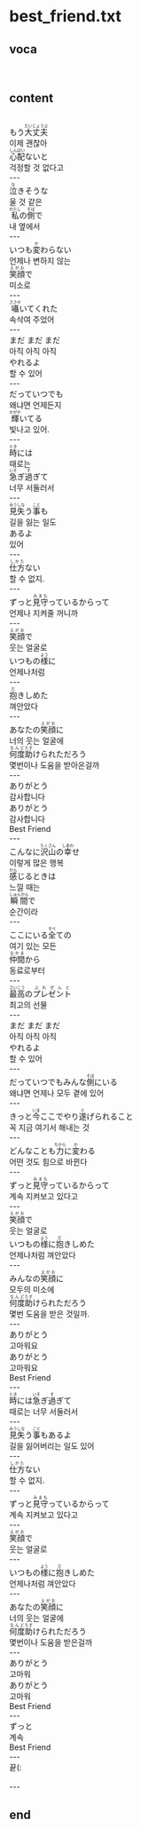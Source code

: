 <h1>best_friend.txt</h1>
<h2>voca</h2><br>
<h2>content</h2><br>
もう<Ruby><rb>大丈夫</rb><rt>だいじょうぶ</rt></Ruby><br>
이제 괜찮아<br>
<Ruby><rb>心配</rb><rt>しんぱい</rt></Ruby>ないと<br>
걱정할 것 없다고<br>
---<br>
<Ruby><rb>泣</rb><rt>な</rt></Ruby>きそうな<br>
울 것 같은<br>
<Ruby><rb>私</rb><rt>わたし</rt></Ruby>の<Ruby><rb>側</rb><rt>そば</rt></Ruby>で<br>
내 옆에서<br>
---<br>
いつも<Ruby><rb>変</rb><rt>か</rt></Ruby>わらない<br>
언제나 변하지 않는<br>
<Ruby><rb>笑顔</rb><rt>えがお</rt></Ruby>で<br>
미소로<br>
---<br>
<Ruby><rb>囁</rb><rt>ささや</rt></Ruby>いてくれた<br>
속삭여 주었어<br>
---<br>
まだ まだ まだ<br>
아직 아직 아직<br>
やれるよ<br>
할 수 있어<br>
---<br>
だっていつでも<br>
왜냐면 언제든지<br>
<Ruby><rb>輝</rb><rt>かがや</rt></Ruby>いてる<br>
빛나고 있어.<br>
---<br>
<Ruby><rb>時</rb><rt>とき</rt></Ruby>には<br>
때로는<br>
<Ruby><rb>急</rb><rt>いそ</rt></Ruby>ぎ<Ruby><rb>過</rb><rt>す</rt></Ruby>ぎて<br>
너무 서둘러서<br>
---<br>
<Ruby><rb>見失</rb><rt>みうしな</rt></Ruby>う<Ruby><rb>事</rb><rt>こと</rt></Ruby>も<br>
길을 잃는 일도<br>
あるよ<br>
있어<br>
---<br>
<Ruby><rb>仕方</rb><rt>しかた</rt></Ruby>ない<br>
할 수 없지.<br>
---<br>
ずっと<Ruby><rb>見守</rb><rt>みまも</rt></Ruby>っているからって<br>
언제나 지켜줄 꺼니까<br>
---<br>
<Ruby><rb>笑顔</rb><rt>えがお</rt></Ruby>で<br>
웃는 얼굴로<br>
いつもの<Ruby><rb>様</rb><rt>よう</rt></Ruby>に<br>
언제나처럼<br>
---<br>
<Ruby><rb>抱</rb><rt>だ</rt></Ruby>きしめた<br>
껴안았다<br>
---<br>
あなたの<Ruby><rb>笑顔</rb><rt>えがお</rt></Ruby>に<br>
너의 웃는 얼굴에<br>
<Ruby><rb>何度</rb><rt>なんど</rt></Ruby><Ruby><rb>助</rb><rt>たす</rt></Ruby>けられただろう<br>
몇번이나 도움을 받아온걸까<br>
---<br>
ありがとう<br>
감사합니다<br>
ありがとう<br>
감사합니다<br>
Best Friend<br>
---<br>
こんなに<Ruby><rb>沢山</rb><rt>たくさん</rt></Ruby>の<Ruby><rb>幸</rb><rt>しあわ</rt></Ruby>せ<br>
이렇게 많은 행복<br>
<Ruby><rb>感</rb><rt>かん</rt></Ruby>じるときは<br>
느낄 때는<br>
<Ruby><rb>瞬間</rb><rt>しゅんかん</rt></Ruby>で<br>
순간이라<br>
---<br>
ここにいる<Ruby><rb>全</rb><rt>すべ</rt></Ruby>ての<br>
여기 있는 모든<br>
<Ruby><rb>仲間</rb><rt>なかま</rt></Ruby>から<br>
동료로부터<br>
---<br>
<Ruby><rb>最高</rb><rt>さいこう</rt></Ruby>の<Ruby><rb>プレゼント</rb><rt>ぷれぜんと</rt></Ruby><br>
최고의 선물<br>
---<br>
まだ まだ まだ<br>
아직 아직 아직<br>
やれるよ<br>
할 수 있어<br>
---<br>
だっていつでもみんな<Ruby><rb>側</rb><rt>そば</rt></Ruby>にいる<br>
왜냐면 언제나 모두 곁에 있어<br>
---<br>
きっと<Ruby><rb>今</rb><rt>いま</rt></Ruby>ここでやり<Ruby><rb>遂</rb><rt>と</rt></Ruby>げられること<br>
꼭 지금 여기서 해내는 것<br>
---<br>
どんなことも<Ruby><rb>力</rb><rt>ちから</rt></Ruby>に<Ruby><rb>変</rb><rt>か</rt></Ruby>わる<br>
어떤 것도 힘으로 바뀐다<br>
---<br>
ずっと<Ruby><rb>見守</rb><rt>みまも</rt></Ruby>っているからって<br>
계속 지켜보고 있다고<br>
---<br>
<Ruby><rb>笑顔</rb><rt>えがお</rt></Ruby>で<br>
웃는 얼굴로<br>
いつもの<Ruby><rb>様</rb><rt>よう</rt></Ruby>に<Ruby><rb>抱</rb><rt>だ</rt></Ruby>きしめた<br>
언제나처럼 껴안았다<br>
---<br>
みんなの<Ruby><rb>笑顔</rb><rt>えがお</rt></Ruby>に<br>
모두의 미소에<br>
<Ruby><rb>何度</rb><rt>なんど</rt></Ruby><Ruby><rb>助</rb><rt>たす</rt></Ruby>けられただろう<br>
몇번 도움을 받은 것일까.<br>
---<br>
ありがとう<br>
고마워요<br>
ありがとう<br>
고마워요<br>
Best Friend<br>
---<br>
<Ruby><rb>時</rb><rt>とき</rt></Ruby>には<Ruby><rb>急</rb><rt>いそ</rt></Ruby>ぎ<Ruby><rb>過</rb><rt>す</rt></Ruby>ぎて<br>
때로는 너무 서둘러서<br>
---<br>
<Ruby><rb>見失</rb><rt>みうしな</rt></Ruby>う<Ruby><rb>事</rb><rt>こと</rt></Ruby>もあるよ<br>
길을 잃어버리는 일도 있어<br>
---<br>
<Ruby><rb>仕方</rb><rt>しかた</rt></Ruby>ない<br>
할 수 없지.<br>
---<br>
ずっと<Ruby><rb>見守</rb><rt>みまも</rt></Ruby>っているからって<br>
계속 지켜보고 있다고<br>
---<br>
<Ruby><rb>笑顔</rb><rt>えがお</rt></Ruby>で<br>
웃는 얼굴로<br>
---<br>
いつもの<Ruby><rb>様</rb><rt>よう</rt></Ruby>に<Ruby><rb>抱</rb><rt>だ</rt></Ruby>きしめた<br>
언제나처럼 껴안았다<br>
---<br>
あなたの<Ruby><rb>笑顔</rb><rt>えがお</rt></Ruby>に<br>
너의 웃는 얼굴에<br>
<Ruby><rb>何度</rb><rt>なんど</rt></Ruby><Ruby><rb>助</rb><rt>たす</rt></Ruby>けられただろう<br>
몇번이나 도움을 받은걸까<br>
---<br>
ありがとう<br>
고마워<br>
ありがとう<br>
고마워<br>
Best Friend<br>
---<br>
ずっと<br>
계속<br>
Best Friend<br>
---<br>
끝(:<br>
<br>---
<h2>end</h2>